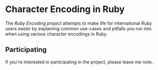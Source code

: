 # Character Encoding in Ruby

The _Ruby Encoding project_ attempts to make life for international Ruby users easier by explaining common use-cases and pitfalls you run into when using various character encodings in Ruby.

## Participating

If you're interested in participating in the project, please leave me note.